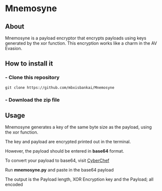 # Mnemosyne
## About
Mnemosyne is a payload encryptor that encrypts payloads using keys generated by the xor function.
This encryption works like a charm in the AV Evasion.

## How to install it
### - Clone this repository
```
git clone https://github.com/mbxisbankai/Mnemosyne
```
### - Download the zip file

## Usage
Mnemosyne generates a key of the same byte size as the payload, using the xor function.

The key and payload are encrypted printed out in the terminal.

However, the payload should be entered in **base64** format.

To convert your payload to base64, visit <a href="https://gchq.github.io/CyberChef/">CyberChef</a>

Run **mnemosyne.py** and paste in the base64 payload

The output is the Payload length, XOR Encryption key and the Payload; all encoded






